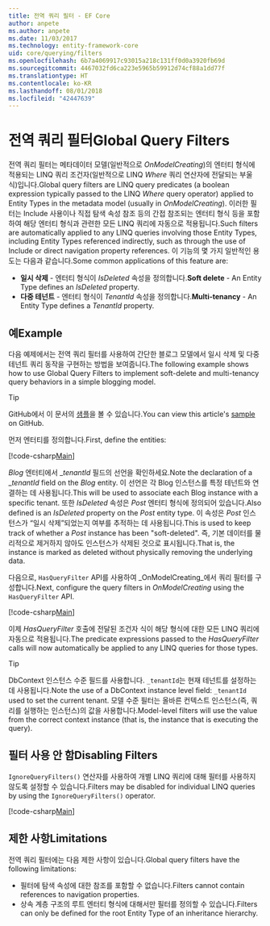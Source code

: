 ```yaml
---
title: 전역 쿼리 필터 - EF Core
author: anpete
ms.author: anpete
ms.date: 11/03/2017
ms.technology: entity-framework-core
uid: core/querying/filters
ms.openlocfilehash: 6b7a4069917c93015a218c131ff0d0a3920fb69d
ms.sourcegitcommit: 4467032fd6ca223e5965b59912d74cf88a1dd77f
ms.translationtype: HT
ms.contentlocale: ko-KR
ms.lasthandoff: 08/01/2018
ms.locfileid: "42447639"
---
```

# <a name="global-query-filters"></a><span data-ttu-id="d438f-102">전역 쿼리 필터</span><span class="sxs-lookup"><span data-stu-id="d438f-102">Global Query Filters</span></span>

<span data-ttu-id="d438f-103">전역 쿼리 필터는 메타데이터 모델(일반적으로 *OnModelCreating*)의 엔터티 형식에 적용되는 LINQ 쿼리 조건자(일반적으로 LINQ *Where* 쿼리 연산자에 전달되는 부울 식)입니다.</span><span class="sxs-lookup"><span data-stu-id="d438f-103">Global query filters are LINQ query predicates (a boolean expression typically passed to the LINQ *Where* query operator) applied to Entity Types in the metadata model (usually in *OnModelCreating*).</span></span> <span data-ttu-id="d438f-104">이러한 필터는 Include 사용이나 직접 탐색 속성 참조 등의 간접 참조되는 엔터티 형식 등을 포함하여 해당 엔터티 형식과 관련한 모든 LINQ 쿼리에 자동으로 적용됩니다.</span><span class="sxs-lookup"><span data-stu-id="d438f-104">Such filters are automatically applied to any LINQ queries involving those Entity Types, including Entity Types referenced indirectly, such as through the use of Include or direct navigation property references.</span></span> <span data-ttu-id="d438f-105">이 기능의 몇 가지 일반적인 용도는 다음과 같습니다.</span><span class="sxs-lookup"><span data-stu-id="d438f-105">Some common applications of this feature are:</span></span>

* <span data-ttu-id="d438f-106">**일시 삭제** - 엔터티 형식이 *IsDeleted* 속성을 정의합니다.</span><span class="sxs-lookup"><span data-stu-id="d438f-106">**Soft delete** - An Entity Type defines an *IsDeleted* property.</span></span>
* <span data-ttu-id="d438f-107">**다중 테넌트** - 엔터티 형식이 *TenantId* 속성을 정의합니다.</span><span class="sxs-lookup"><span data-stu-id="d438f-107">**Multi-tenancy** - An Entity Type defines a *TenantId* property.</span></span>

## <a name="example"></a><span data-ttu-id="d438f-108">예</span><span class="sxs-lookup"><span data-stu-id="d438f-108">Example</span></span>

<span data-ttu-id="d438f-109">다음 예제에서는 전역 쿼리 필터를 사용하여 간단한 블로그 모델에서 일시 삭제 및 다중 테넌트 쿼리 동작을 구현하는 방법을 보여줍니다.</span><span class="sxs-lookup"><span data-stu-id="d438f-109">The following example shows how to use Global Query Filters to implement soft-delete and multi-tenancy query behaviors in a simple blogging model.</span></span>

> [!TIP]
> <span data-ttu-id="d438f-110">GitHub에서 이 문서의 [샘플](https://github.com/aspnet/EntityFrameworkCore/tree/master/samples/QueryFilters)을 볼 수 있습니다.</span><span class="sxs-lookup"><span data-stu-id="d438f-110">You can view this article's [sample](https://github.com/aspnet/EntityFrameworkCore/tree/master/samples/QueryFilters) on GitHub.</span></span>

<span data-ttu-id="d438f-111">먼저 엔터티를 정의합니다.</span><span class="sxs-lookup"><span data-stu-id="d438f-111">First, define the entities:</span></span>

[!code-csharp[Main](../../../efcore-repo/samples/QueryFilters/Program.cs#Entities)]

<span data-ttu-id="d438f-112">_Blog_ 엔터티에서 __tenantId_ 필드의 선언을 확인하세요.</span><span class="sxs-lookup"><span data-stu-id="d438f-112">Note the declaration of a __tenantId_ field on the _Blog_ entity.</span></span> <span data-ttu-id="d438f-113">이 선언은 각 Blog 인스턴스를 특정 테넌트와 연결하는 데 사용됩니다.</span><span class="sxs-lookup"><span data-stu-id="d438f-113">This will be used to associate each Blog instance with a specific tenant.</span></span> <span data-ttu-id="d438f-114">또한 _IsDeleted_ 속성은 _Post_ 엔터티 형식에 정의되어 있습니다.</span><span class="sxs-lookup"><span data-stu-id="d438f-114">Also defined is an _IsDeleted_ property on the _Post_ entity type.</span></span> <span data-ttu-id="d438f-115">이 속성은 _Post_ 인스턴스가 “일시 삭제”되었는지 여부를 추적하는 데 사용됩니다.</span><span class="sxs-lookup"><span data-stu-id="d438f-115">This is used to keep track of whether a _Post_ instance has been "soft-deleted".</span></span> <span data-ttu-id="d438f-116">즉, 기본 데이터를 물리적으로 제거하지 않아도 인스턴스가 삭제된 것으로 표시됩니다.</span><span class="sxs-lookup"><span data-stu-id="d438f-116">That is, the instance is marked as deleted without physically removing the underlying data.</span></span>

<span data-ttu-id="d438f-117">다음으로, ```HasQueryFilter``` API를 사용하여 _OnModelCreating_에서 쿼리 필터를 구성합니다.</span><span class="sxs-lookup"><span data-stu-id="d438f-117">Next, configure the query filters in _OnModelCreating_ using the ```HasQueryFilter``` API.</span></span>

[!code-csharp[Main](../../../efcore-repo/samples/QueryFilters/Program.cs#Configuration)]

<span data-ttu-id="d438f-118">이제 _HasQueryFilter_ 호출에 전달된 조건자 식이 해당 형식에 대한 모든 LINQ 쿼리에 자동으로 적용됩니다.</span><span class="sxs-lookup"><span data-stu-id="d438f-118">The predicate expressions passed to the _HasQueryFilter_ calls will now automatically be applied to any LINQ queries for those types.</span></span>

> [!TIP]
> <span data-ttu-id="d438f-119">DbContext 인스턴스 수준 필드를 사용합니다. ```_tenantId```는 현재 테넌트를 설정하는 데 사용됩니다.</span><span class="sxs-lookup"><span data-stu-id="d438f-119">Note the use of a DbContext instance level field: ```_tenantId``` used to set the current tenant.</span></span> <span data-ttu-id="d438f-120">모델 수준 필터는 올바른 컨텍스트 인스턴스(즉, 쿼리를 실행하는 인스턴스)의 값을 사용합니다.</span><span class="sxs-lookup"><span data-stu-id="d438f-120">Model-level filters will use the value from the correct context instance (that is, the instance that is executing the query).</span></span>

## <a name="disabling-filters"></a><span data-ttu-id="d438f-121">필터 사용 안 함</span><span class="sxs-lookup"><span data-stu-id="d438f-121">Disabling Filters</span></span>

<span data-ttu-id="d438f-122">```IgnoreQueryFilters()``` 연산자를 사용하여 개별 LINQ 쿼리에 대해 필터를 사용하지 않도록 설정할 수 있습니다.</span><span class="sxs-lookup"><span data-stu-id="d438f-122">Filters may be disabled for individual LINQ queries by using the ```IgnoreQueryFilters()``` operator.</span></span>

[!code-csharp[Main](../../../efcore-repo/samples/QueryFilters/Program.cs#IgnoreFilters)]

## <a name="limitations"></a><span data-ttu-id="d438f-123">제한 사항</span><span class="sxs-lookup"><span data-stu-id="d438f-123">Limitations</span></span>

<span data-ttu-id="d438f-124">전역 쿼리 필터에는 다음 제한 사항이 있습니다.</span><span class="sxs-lookup"><span data-stu-id="d438f-124">Global query filters have the following limitations:</span></span>

* <span data-ttu-id="d438f-125">필터에 탐색 속성에 대한 참조를 포함할 수 없습니다.</span><span class="sxs-lookup"><span data-stu-id="d438f-125">Filters cannot contain references to navigation properties.</span></span>
* <span data-ttu-id="d438f-126">상속 계층 구조의 루트 엔터티 형식에 대해서만 필터를 정의할 수 있습니다.</span><span class="sxs-lookup"><span data-stu-id="d438f-126">Filters can only be defined for the root Entity Type of an inheritance hierarchy.</span></span>
